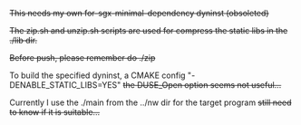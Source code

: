 ~~This needs my own for-sgx-minimal-dependency dyninst (obsoleted)~~

~~The zip.sh and unzip.sh scripts are used for compress the static libs in the ./lib dir.~~

~~Before push, please remember do ./zip~~

To build the specified dyninst, a CMAKE config "-DENABLE_STATIC_LIBS=YES" 
~~the DUSE_Open option seems not useful...~~

Currently I use the ./main from the ../nw dir for the target program
~~still need to know if it is suitable...~~
